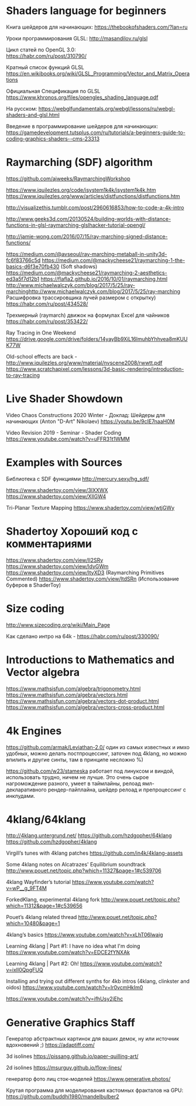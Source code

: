 # Shaders language for beginners
Книга шейдеров для начинающих:
https://thebookofshaders.com/?lan=ru

Уроки программирования GLSL: 
http://masandilov.ru/glsl

Цикл статей по OpenGL 3.0:  
https://habr.com/ru/post/310790/

Кратный список функций GLSL
https://en.wikibooks.org/wiki/GLSL_Programming/Vector_and_Matrix_Operations

Официальная Спецификация по GLSL
https://www.khronos.org/files/opengles_shading_language.pdf

На русском:
https://webglfundamentals.org/webgl/lessons/ru/webgl-shaders-and-glsl.html

Введение в программирование шейдеров для начинающих:
https://gamedevelopment.tutsplus.com/ru/tutorials/a-beginners-guide-to-coding-graphics-shaders--cms-23313


# Raymarching (SDF) algorithm

https://github.com/ajweeks/RaymarchingWorkshop

https://www.iquilezles.org/code/isystem1k4k/isystem1k4k.htm
https://www.iquilezles.org/www/articles/distfunctions/distfunctions.htm
 
http://visualizethis.tumblr.com/post/2960616853/how-to-code-a-4k-intro
 
http://www.geeks3d.com/20130524/building-worlds-with-distance-functions-in-glsl-raymarching-glslhacker-tutorial-opengl/
 
http://jamie-wong.com/2016/07/15/ray-marching-signed-distance-functions/


https://medium.com/@avseoul/ray-marching-metaball-in-unity3d-fc6f83766c5d
https://medium.com/@mackycheese21/raymarching-1-the-basics-d6f3e70fb430 
(Soft shadows)
https://medium.com/@mackycheese21/raymarching-2-aesthetics-ed3a5f7d12b1 
https://flafla2.github.io/2016/10/01/raymarching.html
http://www.michaelwalczyk.com/blog/2017/5/25/ray-marchinghttp://www.michaelwalczyk.com/blog/2017/5/25/ray-marching
Расшифровка трассировщика лучей размером с открытку)
https://habr.com/ru/post/434528/

Трехмерный (raymarch) движок на формулах Excel для чайников
https://habr.com/ru/post/353422/

Ray Tracing in One Weekend
https://drive.google.com/drive/folders/14yayBb9XiL16lmuhbYhhvea8mKUUK77W

Old-school effects are back - http://www.iquilezles.org/www/material/nvscene2008/rwwtt.pdf
https://www.scratchapixel.com/lessons/3d-basic-rendering/introduction-to-ray-tracing

# Live Shader Showdown

Video Chaos Constructions 2020 Winter - Доклад: Шейдеры для начинающих (Anton "D-Art" Nikolaev)
https://youtu.be/9cIE7naaH0M

Video Revision 2019 - Seminar - Shader Coding
https://www.youtube.com/watch?v=uFFR31t1WMM


# Examples with Sources
Библиотека с SDF функциями
http://mercury.sexy/hg_sdf/

https://www.shadertoy.com/view/3lXXWX
https://www.shadertoy.com/view/XllGW4

Tri-Planar Texture Mapping
https://www.shadertoy.com/view/wtjGWy


# Shadertoy Хороший код с комментариями

https://www.shadertoy.com/view/ll2SRy
https://www.shadertoy.com/view/ldyGWm
https://www.shadertoy.com/view/ltyXD3 (Raymarching Primitives Commented)
https://www.shadertoy.com/view/ltdSRn (Использование буферов в ShaderToy)



# Size coding

http://www.sizecoding.org/wiki/Main_Page

Как сделано интро на 64k - https://habr.com/ru/post/330090/


# Introductions to Mathematics and Vector algebra

https://www.mathsisfun.com/algebra/trigonometry.html
https://www.mathsisfun.com/algebra/vectors.html
https://www.mathsisfun.com/algebra/vectors-dot-product.html
https://www.mathsisfun.com/algebra/vectors-cross-product.html

# 4k Engines
https://github.com/armak/Leviathan-2.0/
один из самых известных и имхо удобных, можно делать постпроцессинг, заточен под 4klang, но можно впилить и другие синты, там в принципе несложно %)

https://github.com/w23/stameska
работает под линуксом и виндой, использовать трудно, ничем не лучше. Это очень сырое нагромождение разного, умеет в таймлайны, релоад ямл-декларативного рендер-пайплайна, шейдер релоад и препроцессинг с инклудами.


# 4klang/64klang

http://4klang.untergrund.net/
https://github.com/hzdgopher/64klang
https://github.com/hzdgopher/4klang


Virgill’s tunes with 4klang patches
https://github.com/in4k/4klang-assets

Some 4klang notes on Alcatrazes' Equilibrium soundtrack
http://www.pouet.net/topic.php?which=11327&page=1#c539706

4klang Wayfinder’s tutorial
https://www.youtube.com/watch?v=wP__g_9FT4M

ForkedKlang, experimental 4klang fork
http://www.pouet.net/topic.php?which=11312&page=1#c539656

Pouet’s 4klang related thread
http://www.pouet.net/topic.php?which=10480&page=1

4klang’s basics
https://www.youtube.com/watch?v=xLhT06lwaig

Learning 4klang | Part #1: I have no idea what I'm doing
https://www.youtube.com/watch?v=EDCE2fYNXAk

Learning 4klang | Part #2: Oh!
https://www.youtube.com/watch?v=ixIl0QpgFUQ

Installing and trying out different synths for 4kb intros (4klang, clinkster and oidos)
https://www.youtube.com/watch?v=Ir0vcmHkIm0

https://www.youtube.com/watch?v=ifhUsy2jEhc




# Generative Graphics Staff

Генератор абстрактных картинок для ваших демок, ну или источник вдохновений ;)
https://adaptiff.com/

3d isolines
https://pissang.github.io/paper-quilling-art/

2d isolines
https://msurguy.github.io/flow-lines/

генератор фото лиц сток-моделей
https://www.generative.photos/

Крутая программа для моделирования кастомных фракталов на GPU:
https://github.com/buddhi1980/mandelbulber2

